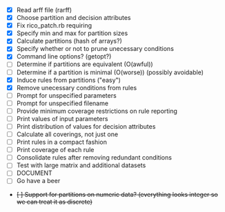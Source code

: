 - [x] Read arff file (rarff)
- [x] Choose partition and decision attributes
- [x] Fix rico_patch.rb requiring
- [x] Specify min and max for partition sizes
- [x] Calculate partitions (hash of arrays?)
- [x] Specify whether or not to prune unecessary conditions
- [x] Command line options? (getopt?)
- [ ] Determine if partitions are equivalent (O(awful))
- [ ] Determine if a partition is minimal (O(worse)) (possibly avoidable)
- [x] Induce rules from partitions ("easy")
- [x] Remove unecessary conditions from rules
- [ ] Prompt for unspecified parameters
- [ ] Prompt for unspecified filename
- [ ] Provide minimum coverage restrictions on rule reporting
- [ ] Print values of input parameters
- [ ] Print distribution of values for decision attributes
- [ ] Calculate all coverings, not just one
- [ ] Print rules in a compact fashion
- [ ] Print coverage of each rule
- [ ] Consolidate rules after removing redundant conditions
- [ ] Test with large matrix and additional datasets
- [ ] DOCUMENT
- [ ] Go have a beer
- ~~[ ] Support for partitions on numeric data? (everything looks integer so we can treat it as discrete)~~
